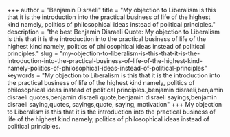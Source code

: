 +++
author = "Benjamin Disraeli"
title = "My objection to Liberalism is this that it is the introduction into the practical business of life of the highest kind namely, politics of philosophical ideas instead of political principles."
description = "the best Benjamin Disraeli Quote: My objection to Liberalism is this that it is the introduction into the practical business of life of the highest kind namely, politics of philosophical ideas instead of political principles."
slug = "my-objection-to-liberalism-is-this-that-it-is-the-introduction-into-the-practical-business-of-life-of-the-highest-kind-namely-politics-of-philosophical-ideas-instead-of-political-principles"
keywords = "My objection to Liberalism is this that it is the introduction into the practical business of life of the highest kind namely, politics of philosophical ideas instead of political principles.,benjamin disraeli,benjamin disraeli quotes,benjamin disraeli quote,benjamin disraeli sayings,benjamin disraeli saying,quotes, sayings,quote, saying, motivation"
+++
My objection to Liberalism is this that it is the introduction into the practical business of life of the highest kind namely, politics of philosophical ideas instead of political principles.
